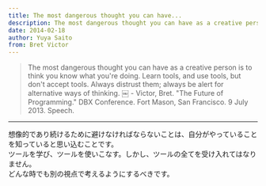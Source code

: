 ```yaml
---
title: The most dangerous thought you can have...
description: The most dangerous thought you can have as a creative person is to think you know what you're doing.
date: 2014-02-18
author: Yuya Saito
from: Bret Victor
---
```


> The most dangerous thought you can have as a creative person is to think you know what you're doing.
> Learn tools, and use tools, but don't accept tools. Always distrust them; always be alert for alternative ways of thinking.
￼
\- Victor, Bret. "The Future of Programming." DBX Conference. Fort Mason, San Francisco. 9 July 2013. Speech.

* * *

想像的であり続けるために避けなければならないことは、自分がやっていることを知っていると思い込むことです。  
ツールを学び、ツールを使いこなす。しかし、ツールの全てを受け入れてはなりません。  
どんな時でも別の視点で考えるようにするべきです。